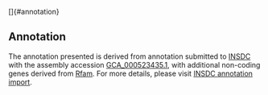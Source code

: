 []{#annotation}

Annotation
----------

The annotation presented is derived from annotation submitted to
[INSDC](http://www.insdc.org) with the assembly accession
[GCA\_000523435.1](http://www.ebi.ac.uk/ena/data/view/GCA_000523435.1),
with additional non-coding genes derived from
[Rfam](http://rfam.xfam.org/). For more details, please visit [INSDC
annotation
import](http://ensemblgenomes.org/info/data/insdc_annotation).
